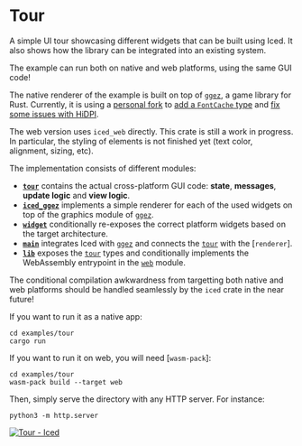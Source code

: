 # Tour

A simple UI tour showcasing different widgets that can be built using Iced. It
also shows how the library can be integrated into an existing system.

The example can run both on native and web platforms, using the same GUI code!

The native renderer of the example is built on top of [`ggez`], a game library
for Rust. Currently, it is using a [personal fork] to [add a `FontCache` type]
and [fix some issues with HiDPI].

The web version uses `iced_web` directly. This crate is still a work in
progress. In particular, the styling of elements is not finished yet
(text color, alignment, sizing, etc).

The implementation consists of different modules:
  - __[`tour`]__ contains the actual cross-platform GUI code: __state__,
    __messages__, __update logic__ and __view logic__.
  - __[`iced_ggez`]__ implements a simple renderer for each of the used widgets
    on top of the graphics module of [`ggez`].
  - __[`widget`]__ conditionally re-exposes the correct platform widgets based
    on the target architecture.
  - __[`main`]__ integrates Iced with [`ggez`] and connects the [`tour`] with
    the [`renderer`].
  - __[`lib`]__ exposes the [`tour`] types and conditionally implements the
    WebAssembly entrypoint in the [`web`] module.

The conditional compilation awkwardness from targetting both native and web
platforms should be handled seamlessly by the `iced` crate in the near future!

If you want to run it as a native app:

```
cd examples/tour
cargo run
```

If you want to run it on web, you will need [`wasm-pack`]:

```
cd examples/tour
wasm-pack build --target web
```

Then, simply serve the directory with any HTTP server. For instance:

```
python3 -m http.server
```

[![Tour - Iced][gui_gif]][gui_gfycat]

[`ggez`]: https://github.com/ggez/ggez
[`tour`]: src/tour.rs
[`iced_ggez`]: src/iced_ggez
[`widget`]: src/widget.rs
[`main`]: src/main.rs
[`lib`]: src/lib.rs
[`web`]: src/web.rs
[personal fork]: https://github.com/hecrj/ggez
[add a `FontCache` type]: https://github.com/ggez/ggez/pull/679
[fix some issues with HiDPI]: https://github.com/hecrj/ggez/commit/dfe2fd2423c51a6daf42c75f66dfaeaacd439fb1
[gui_gif]: https://thumbs.gfycat.com/VeneratedSourAurochs-small.gif
[gui_gfycat]: https://gfycat.com/veneratedsouraurochs
